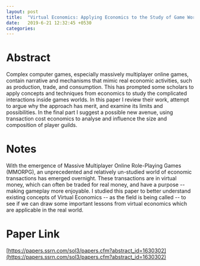 ```yaml
---
layout: post
title:  "Virtual Economics: Applying Economics to the Study of Game Worlds - Lehdonvirta (2010)"
date:   2019-6-21 12:32:45 +0530
categories:
---
```

# Abstract

Complex computer games, especially massively multiplayer online games, contain narrative and mechanisms that mimic real economic activities, such as production, trade, and consumption. This has prompted some scholars to apply concepts and techniques from economics to study the complicated interactions inside games worlds. In this paper I review their work, attempt to argue why the approach has merit, and examine its limits and possibilities. In the final part I suggest a possible new avenue, using transaction cost economics to analyse and influence the size and composition of player guilds.

# Notes
With the emergence of Massive Multiplayer Online Role-Playing Games (MMORPG), an unprecedented and relatively un-studied world of economic transactions has emerged overnight. These transactions are in virtual money, which can often be traded for real money, and have a purpose -- making gameplay more enjoyable. I studied this paper to better understand existing concepts of Virtual Economics -- as the field is being called -- to see if we can draw some important lessons from virtual economics which are applicable in the real world.

# Paper Link
[https://papers.ssrn.com/sol3/papers.cfm?abstract_id=1630302](https://papers.ssrn.com/sol3/papers.cfm?abstract_id=1630302)